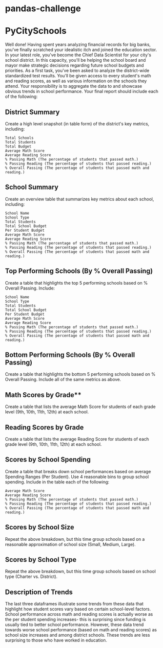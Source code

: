 # pandas-challenge

# PyCitySchools
Well done! Having spent years analyzing financial records for big banks, you've finally scratched your idealistic itch and joined the education sector. In your latest role, you've become the Chief Data Scientist for your city's school district. In this capacity, you'll be helping the  school board and mayor make strategic decisions regarding future school budgets and priorities.
As a first task, you've been asked to analyze the district-wide standardized test results. You'll be given access to every student's math and reading scores, as well as various information on the schools they attend. Your responsibility is to aggregate the data to and showcase obvious trends in school performance.
Your final report should include each of the following:

## District Summary

Create a high level snapshot (in table form) of the district's key metrics, including:

    Total Schools
    Total Students
    Total Budget
    Average Math Score
    Average Reading Score
    % Passing Math (The percentage of students that passed math.)
    % Passing Reading (The percentage of students that passed reading.)
    % Overall Passing (The percentage of students that passed math and reading.)


## School Summary

Create an overview table that summarizes key metrics about each school, including:

    School Name
    School Type
    Total Students
    Total School Budget
    Per Student Budget
    Average Math Score
    Average Reading Score
    % Passing Math (The percentage of students that passed math.)
    % Passing Reading (The percentage of students that passed reading.)
    % Overall Passing (The percentage of students that passed math and reading.)


## Top Performing Schools (By % Overall Passing)

Create a table that highlights the top 5 performing schools based on % Overall Passing. Include:

    School Name
    School Type
    Total Students
    Total School Budget
    Per Student Budget
    Average Math Score
    Average Reading Score
    % Passing Math (The percentage of students that passed math.)
    % Passing Reading (The percentage of students that passed reading.)
    % Overall Passing (The percentage of students that passed math and reading.)


## Bottom Performing Schools (By % Overall Passing)

Create a table that highlights the bottom 5 performing schools based on % Overall Passing. Include all of the same metrics as above.


## Math Scores by Grade**

Create a table that lists the average Math Score for students of each grade level (9th, 10th, 11th, 12th) at each school.


## Reading Scores by Grade

Create a table that lists the average Reading Score for students of each grade level (9th, 10th, 11th, 12th) at each school.


## Scores by School Spending

Create a table that breaks down school performances based on average Spending Ranges (Per Student). Use 4 reasonable bins to group school spending. Include in the table each of the following:

    Average Math Score
    Average Reading Score
    % Passing Math (The percentage of students that passed math.)
    % Passing Reading (The percentage of students that passed reading.)
    % Overall Passing (The percentage of students that passed math and reading.)


## Scores by School Size

Repeat the above breakdown, but this time group schools based on a reasonable approximation of school size (Small, Medium, Large).


## Scores by School Type

Repeat the above breakdown, but this time group schools based on school type (Charter vs. District).

## Description of Trends

The last three dataframes illustrate some trends from these data that highlight how student scores vary based on certain school-level factors. School performance across math and reading scores is actually worse as the per student spending increases- this is surprising since funding is usually tied to better school performance. However, these data trend towards worse school performance (based on math and reading scores) as school size increases and among district schools. These trends are less surprising to those who have worked in education. 
